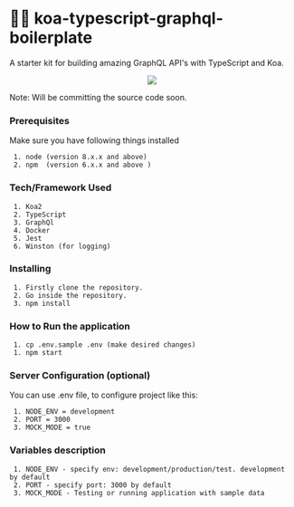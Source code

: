 # 💁‍♂️ koa-typescript-graphql-boilerplate
A starter kit for building amazing GraphQL API's with TypeScript and Koa.

<div align="center"><img src="https://imgur.com/1MfnLVl.png" /></div>

Note: Will be committing the source code soon.

### Prerequisites
Make sure you have following things installed
```
 1. node (version 8.x.x and above)
 2. npm  (version 6.x.x and above )
```

### Tech/Framework Used
```
 1. Koa2
 2. TypeScript
 3. GraphQl
 4. Docker
 5. Jest
 6. Winston (for logging)
```

### Installing
```
 1. Firstly clone the repository.
 2. Go inside the repository.
 3. npm install
```

### How to Run the application
```
 1. cp .env.sample .env (make desired changes)
 1. npm start
```

### Server Configuration (optional)
You can use .env file, to configure project like this:
```
 1. NODE_ENV = development
 2. PORT = 3000
 3. MOCK_MODE = true
```

### Variables description
```
 1. NODE_ENV - specify env: development/production/test. development by default
 2. PORT - specify port: 3000 by default
 3. MOCK_MODE - Testing or running application with sample data
```
